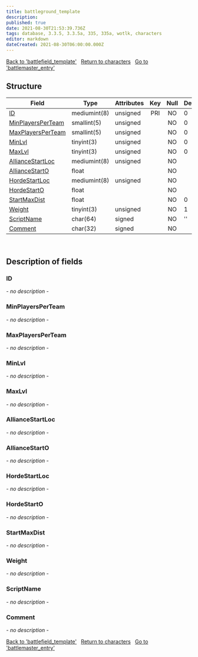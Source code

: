 ```yaml
---
title: battleground_template
description: 
published: true
date: 2021-08-30T21:53:39.736Z
tags: database, 3.3.5, 3.3.5a, 335, 335a, wotlk, characters
editor: markdown
dateCreated: 2021-08-30T06:00:00.000Z
---
```


<a href="https://dev.trinitycore.info/en/database/335/characters/battlefield_template" class="mt-5 v-btn v-btn--depressed v-btn--flat v-btn--outlined theme--light v-size--default darkblue--text text--lighten-3"><span class="v-btn__content"><i aria-hidden="true" class="v-icon notranslate v-icon--left mdi mdi-arrow-left theme--light"></i><span>Back to 'battlefield_template'</span></span></a>&nbsp;&nbsp;&nbsp;<a href="https://dev.trinitycore.info/en/database/335/characters/home" class="mt-5 v-btn v-btn--depressed v-btn--flat v-btn--outlined theme--light v-size--default darkblue--text text--lighten-3"><span class="v-btn__content"><i aria-hidden="true" class="v-icon notranslate v-icon--left mdi mdi-home-outline theme--light"></i><span>Return to characters</span></span></a>&nbsp;&nbsp;&nbsp;<a href="https://dev.trinitycore.info/en/database/335/characters/battlemaster_entry" class="mt-5 v-btn v-btn--depressed v-btn--flat v-btn--outlined theme--light v-size--default darkblue--text text--lighten-3"><span class="v-btn__content"><span>Go to 'battlemaster_entry'</span><i aria-hidden="true" class="v-icon notranslate v-icon--right mdi mdi-arrow-right theme--light"></i></span></a>

## Structure

| Field | Type | Attributes | Key | Null | Default | Extra | Comment |
| --- | --- | --- | :---: | :---: | --- | --- | --- |
| [ID](#id) | mediumint(8) | unsigned | PRI | NO | 0 |  |  |
| [MinPlayersPerTeam](#minplayersperteam) | smallint(5) | unsigned |  | NO | 0 |  |  |
| [MaxPlayersPerTeam](#maxplayersperteam) | smallint(5) | unsigned |  | NO | 0 |  |  |
| [MinLvl](#minlvl) | tinyint(3) | unsigned |  | NO | 0 |  |  |
| [MaxLvl](#maxlvl) | tinyint(3) | unsigned |  | NO | 0 |  |  |
| [AllianceStartLoc](#alliancestartloc) | mediumint(8) | unsigned |  | NO |  |  |  |
| [AllianceStartO](#alliancestarto) | float |  |  | NO |  |  |  |
| [HordeStartLoc](#hordestartloc) | mediumint(8) | unsigned |  | NO |  |  |  |
| [HordeStartO](#hordestarto) | float |  |  | NO |  |  |  |
| [StartMaxDist](#startmaxdist) | float |  |  | NO | 0 |  |  |
| [Weight](#weight) | tinyint(3) | unsigned |  | NO | 1 |  |  |
| [ScriptName](#scriptname) | char(64) | signed |  | NO | '' |  |  |
| [Comment](#comment) | char(32) | signed |  | NO |  |  |  |
&nbsp;
## Description of fields

### ID
*- no description -*
&nbsp;

### MinPlayersPerTeam
*- no description -*
&nbsp;

### MaxPlayersPerTeam
*- no description -*
&nbsp;

### MinLvl
*- no description -*
&nbsp;

### MaxLvl
*- no description -*
&nbsp;

### AllianceStartLoc
*- no description -*
&nbsp;

### AllianceStartO
*- no description -*
&nbsp;

### HordeStartLoc
*- no description -*
&nbsp;

### HordeStartO
*- no description -*
&nbsp;

### StartMaxDist
*- no description -*
&nbsp;

### Weight
*- no description -*
&nbsp;

### ScriptName
*- no description -*
&nbsp;

### Comment
*- no description -*
&nbsp;

<a href="https://dev.trinitycore.info/en/database/335/characters/battlefield_template" class="mt-5 v-btn v-btn--depressed v-btn--flat v-btn--outlined theme--light v-size--default darkblue--text text--lighten-3"><span class="v-btn__content"><i aria-hidden="true" class="v-icon notranslate v-icon--left mdi mdi-arrow-left theme--light"></i><span>Back to 'battlefield_template'</span></span></a>&nbsp;&nbsp;&nbsp;<a href="https://dev.trinitycore.info/en/database/335/characters/home" class="mt-5 v-btn v-btn--depressed v-btn--flat v-btn--outlined theme--light v-size--default darkblue--text text--lighten-3"><span class="v-btn__content"><i aria-hidden="true" class="v-icon notranslate v-icon--left mdi mdi-home-outline theme--light"></i><span>Return to characters</span></span></a>&nbsp;&nbsp;&nbsp;<a href="https://dev.trinitycore.info/en/database/335/characters/battlemaster_entry" class="mt-5 v-btn v-btn--depressed v-btn--flat v-btn--outlined theme--light v-size--default darkblue--text text--lighten-3"><span class="v-btn__content"><span>Go to 'battlemaster_entry'</span><i aria-hidden="true" class="v-icon notranslate v-icon--right mdi mdi-arrow-right theme--light"></i></span></a>

